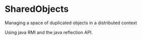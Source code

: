 SharedObjects
=============

Managing a space of duplicated objects in a distributed context 


Using java RMI and the java reflection API.
